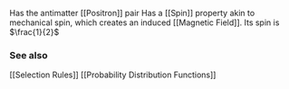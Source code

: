 Has the antimatter [[Positron]] pair
Has a [[Spin]] property akin to mechanical spin, which creates an induced [[Magnetic Field]]. 
Its spin is $\frac{1}{2}$

### See also
[[Selection Rules]]
[[Probability Distribution Functions]]
